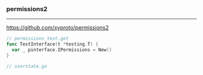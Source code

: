 ### permissions2
---
https://github.com/xyproto/permissions2

```go
// permissions_test.got
func TestInterface(t *testing.T) {
  var _ pinterface.IPermissions = New()
}

// userstate.go


```

```
```

```
```


